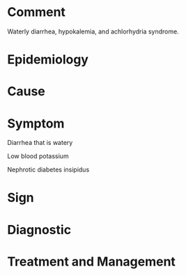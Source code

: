 # Comment

Waterly diarrhea, hypokalemia, and achlorhydria syndrome.

# Epidemiology

# Cause

# Symptom

Diarrhea that is watery

Low blood potassium

Nephrotic diabetes insipidus

# Sign

# Diagnostic

# Treatment and Management
